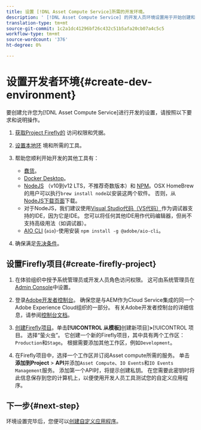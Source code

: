 ```yaml
---
title: 设置 [!DNL Asset Compute Service]所需的开发环境。
description: ' [!DNL Asset Compute Service] 的开发人员环境设置用于开始创建和测试自定义代码。'
translation-type: tm+mt
source-git-commit: 1c2a1dc41296bf26c432c51b5afa20cb07a4c5c5
workflow-type: tm+mt
source-wordcount: '376'
ht-degree: 0%

---
```



# 设置开发者环境{#create-dev-environment}

要创建允许您为[!DNL Asset Compute Service]进行开发的设置，请按照以下要求和说明操作。

1. [获取Project Firefly的](https://github.com/AdobeDocs/project-firefly/blob/master/getting_started/setup.md#acquire-access-and-credentials) 访问权限和凭据。

1. [设置本地环](https://github.com/AdobeDocs/project-firefly/blob/master/getting_started/setup.md#local-environment-set-up) 境和所需的工具。

1. 帮助您顺利开始开发的其他工具有：

   * [蠢货](https://git-scm.com/)。
   * [Docker Desktop](https://www.docker.com/get-started)。
   * [NodeJS](https://nodejs.org) （v10到v12 LTS，不推荐奇数版本）和 [NPM](https://www.npmjs.com)。OSX HomeBrew的用户可以执行`brew install node`以安装这两个软件。 否则，从[NodeJS下载页面](https://nodejs.org/en/)下载。
   * 对于NodeJS，我们建议使用[Visual Studio代码（VS代码）](https://code.visualstudio.com)作为调试器支持的IDE，因为它是IDE。 您可以将任何其他IDE用作代码编辑器，但尚不支持高级用法（如调试器）。
   * [AIO CLI](https://github.com/adobe/aio-cli) (`aio`)-使用安装 `npm install -g @adobe/aio-cli`。

1. 确保满足[先决条件](/help/understand-extensibility.md#prerequisites-and-provisioning)。

## 设置Firefly项目{#create-firefly-project}

1. 在体验组织中授予系统管理员或开发人员角色访问权限。 这可由系统管理员在[Admin Console](https://adminconsole.adobe.com/overview)中设置。

1. 登录[Adobe开发者控制台](https://console.adobe.io/)。 确保您是与AEM作为Cloud Service集成的同一个Adobe Experience Cloud组织的一部分。 有关Adobe开发者控制台的详细信息，请参阅[控制台文档](https://www.adobe.io/apis/experienceplatform/console/docs.html)。

1. [创建Firefly项目](https://www.adobe.io/apis/experienceplatform/project-firefly/docs.html#!AdobeDocs/project-firefly/master/getting_started/first_app.md)。单击&#x200B;**[!UICONTROL 从模板]**&#x200B;创建新项目&#x200B;]**>**[!UICONTROL &#x200B;项目。 选择“萤火虫”。 它创建一个新的Firefly项目，其中具有两个工作区：`Production`和`Stage`。 根据需要添加其他工作区，例如`Development`。

1. 在Firefly项目中，选择一个工作区并订阅Asset compute所需的服务。 单击&#x200B;**添加到Project** > **API**&#x200B;并添加`Asset Compute`、`IO Events`和`IO Events Management`服务。 添加第一个API时，将提示创建私钥。 在您需要此密钥时将此信息保存到您的计算机上，以便使用开发人员工具测试您的自定义应用程序。

## 下一步{#next-step}

环境设置完毕后，您便可以[创建自定义应用程序](develop-custom-application.md)。

<!-- TBD items for later:
 
* Any steps in the beginning that lead to gotchas later should be called out for caution? For example,
  * don't change some defaults initially
  * know risks when deviating from standard path
  * naming conventions to follow
  * Retrieve and format credentials (YAML file details)
-->
